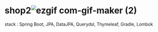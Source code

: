 # shop2![ezgif com-gif-maker (2)](https://user-images.githubusercontent.com/69129562/202707916-c2af8ab4-241a-4145-bd25-16bd4b11295a.gif)

stack : Spring Boot, JPA, DataJPA, Querydsl, Thymeleaf, Gradle, Lombok
